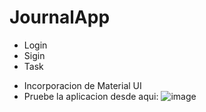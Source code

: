 # JournalApp
  - Login
  - Sigin
  - Task
* Incorporacion de Material UI
* Pruebe la aplicacion desde aqui: ![image](https://github.com/ElianEnria/JournalApp_Elian/assets/89483883/986ee7b8-a94d-4559-9305-aa3022b395b4)

